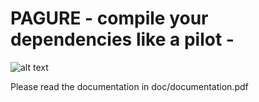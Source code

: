 # PAGURE - compile your dependencies like a pilot -
![alt text](https://github.com/fretif/pagure/blob/master/pagure.jpeg?raw=true)

Please read the documentation in doc/documentation.pdf
